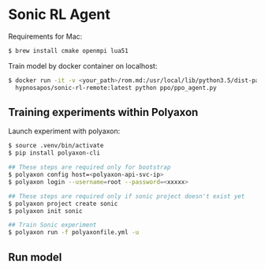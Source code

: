 # Sonic RL Agent

Requirements for Mac:

```sh
$ brew install cmake openmpi lua51
```

Train model by docker container on localhost:

```sh
$ docker run -it -v <your_path>/rom.md:/usr/local/lib/python3.5/dist-packages/retro/data/SonicTheHedgehog-Genesis/rom.md \
  hypnosapos/sonic-rl-remote:latest python ppo/ppo_agent.py
```

## Training experiments within Polyaxon

Launch experiment with polyaxon:

```bash
$ source .venv/bin/activate
$ pip install polyaxon-cli

## These steps are required only for bootstrap
$ polyaxon config host=<polyaxon-api-svc-ip>
$ polyaxon login --username=root --password=<xxxxx>

## These steps are required only if sonic project doesn't exist yet
$ polyaxon project create sonic
$ polyaxon init sonic

## Train Sonic experiment
$ polyaxon run -f polyaxonfile.yml -u
```

## Run model